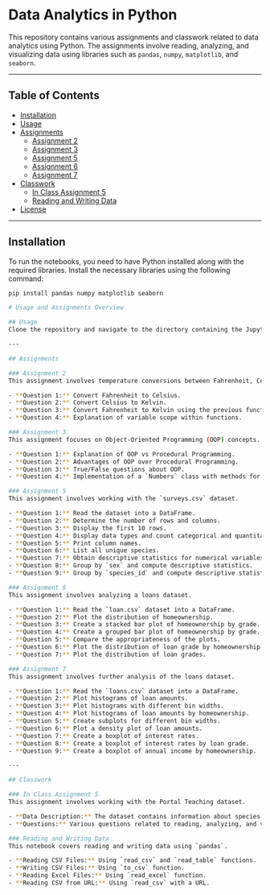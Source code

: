 # Data Analytics in Python

This repository contains various assignments and classwork related to data analytics using Python. The assignments involve reading, analyzing, and visualizing data using libraries such as `pandas`, `numpy`, `matplotlib`, and `seaborn`.

---

## Table of Contents
- [Installation](#installation)
- [Usage](#usage)
- [Assignments](#assignments)
  - [Assignment 2](#assignment-2)
  - [Assignment 3](#assignment-3)
  - [Assignment 5](#assignment-5)
  - [Assignment 6](#assignment-6)
  - [Assignment 7](#assignment-7)
- [Classwork](#classwork)
  - [In Class Assignment 5](#in-class-assignment-5)
  - [Reading and Writing Data](#reading-and-writing-data)
- [License](#license)

---

## Installation

To run the notebooks, you need to have Python installed along with the required libraries. Install the necessary libraries using the following command:

```bash
pip install pandas numpy matplotlib seaborn

# Usage and Assignments Overview

## Usage
Clone the repository and navigate to the directory containing the Jupyter notebooks. Open and run the notebooks using [Jupyter Notebook](https://jupyter.org/) or [JupyterLab](https://jupyterlab.readthedocs.io/).

---

## Assignments

### Assignment 2
This assignment involves temperature conversions between Fahrenheit, Celsius, and Kelvin.

- **Question 1:** Convert Fahrenheit to Celsius.
- **Question 2:** Convert Celsius to Kelvin.
- **Question 3:** Convert Fahrenheit to Kelvin using the previous functions.
- **Question 4:** Explanation of variable scope within functions.

### Assignment 3
This assignment focuses on Object-Oriented Programming (OOP) concepts.

- **Question 1:** Explanation of OOP vs Procedural Programming.
- **Question 2:** Advantages of OOP over Procedural Programming.
- **Question 3:** True/False questions about OOP.
- **Question 4:** Implementation of a `Numbers` class with methods for addition, multiplication, difference, and value retrieval.

### Assignment 5
This assignment involves working with the `surveys.csv` dataset.

- **Question 1:** Read the dataset into a DataFrame.
- **Question 2:** Determine the number of rows and columns.
- **Question 3:** Display the first 10 rows.
- **Question 4:** Display data types and count categorical and quantitative variables.
- **Question 5:** Print column names.
- **Question 6:** List all unique species.
- **Question 7:** Obtain descriptive statistics for numerical variables.
- **Question 8:** Group by `sex` and compute descriptive statistics.
- **Question 9:** Group by `species_id` and compute descriptive statistics.

### Assignment 6
This assignment involves analyzing a loans dataset.

- **Question 1:** Read the `loan.csv` dataset into a DataFrame.
- **Question 2:** Plot the distribution of homeownership.
- **Question 3:** Create a stacked bar plot of homeownership by grade.
- **Question 4:** Create a grouped bar plot of homeownership by grade.
- **Question 5:** Compare the appropriateness of the plots.
- **Question 6:** Plot the distribution of loan grade by homeownership.
- **Question 7:** Plot the distribution of loan grades.

### Assignment 7
This assignment involves further analysis of the loans dataset.

- **Question 1:** Read the `loans.csv` dataset into a DataFrame.
- **Question 2:** Plot histograms of loan amounts.
- **Question 3:** Plot histograms with different bin widths.
- **Question 4:** Plot histograms of loan amounts by homeownership.
- **Question 5:** Create subplots for different bin widths.
- **Question 6:** Plot a density plot of loan amounts.
- **Question 7:** Create a boxplot of interest rates.
- **Question 8:** Create a boxplot of interest rates by loan grade.
- **Question 9:** Create a boxplot of annual income by homeownership.

---

## Classwork

### In Class Assignment 5
This assignment involves working with the Portal Teaching dataset.

- **Data Description:** The dataset contains information about species and weight of animals caught in study sites.
- **Questions:** Various questions related to reading, analyzing, and visualizing the dataset using `pandas`.

### Reading and Writing Data
This notebook covers reading and writing data using `pandas`.

- **Reading CSV Files:** Using `read_csv` and `read_table` functions.
- **Writing CSV Files:** Using `to_csv` function.
- **Reading Excel Files:** Using `read_excel` function.
- **Reading CSV from URL:** Using `read_csv` with a URL.
